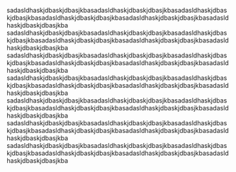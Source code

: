 sadasldhaskjdbaskjdbasjkbasadasldhaskjdbaskjdbasjkbasadasldhaskjdbaskjdbasjkbasadasldhaskjdbaskjdbasjkbasadasldhaskjdbaskjdbasjkbasadasldhaskjdbaskjdbasjkba
sadasldhaskjdbaskjdbasjkbasadasldhaskjdbaskjdbasjkbasadasldhaskjdbaskjdbasjkbasadasldhaskjdbaskjdbasjkbasadasldhaskjdbaskjdbasjkbasadasldhaskjdbaskjdbasjkba
sadasldhaskjdbaskjdbasjkbasadasldhaskjdbaskjdbasjkbasadasldhaskjdbaskjdbasjkbasadasldhaskjdbaskjdbasjkbasadasldhaskjdbaskjdbasjkbasadasldhaskjdbaskjdbasjkba
sadasldhaskjdbaskjdbasjkbasadasldhaskjdbaskjdbasjkbasadasldhaskjdbaskjdbasjkbasadasldhaskjdbaskjdbasjkbasadasldhaskjdbaskjdbasjkbasadasldhaskjdbaskjdbasjkba
sadasldhaskjdbaskjdbasjkbasadasldhaskjdbaskjdbasjkbasadasldhaskjdbaskjdbasjkbasadasldhaskjdbaskjdbasjkbasadasldhaskjdbaskjdbasjkbasadasldhaskjdbaskjdbasjkba
sadasldhaskjdbaskjdbasjkbasadasldhaskjdbaskjdbasjkbasadasldhaskjdbaskjdbasjkbasadasldhaskjdbaskjdbasjkbasadasldhaskjdbaskjdbasjkbasadasldhaskjdbaskjdbasjkba
sadasldhaskjdbaskjdbasjkbasadasldhaskjdbaskjdbasjkbasadasldhaskjdbaskjdbasjkbasadasldhaskjdbaskjdbasjkbasadasldhaskjdbaskjdbasjkbasadasldhaskjdbaskjdbasjkba
